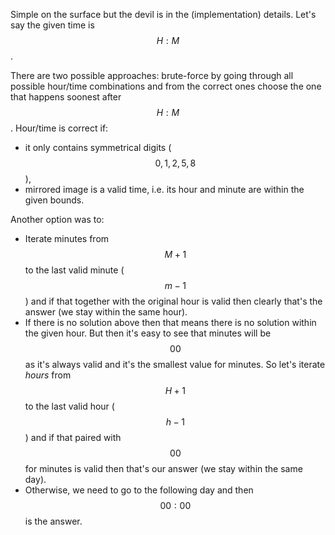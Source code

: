 Simple on the surface but the devil is in the (implementation) details.  Let's say the given time is $$H:M$$.

There are two possible approaches: brute-force by going through all possible hour/time combinations and from the correct ones choose the one that happens soonest after $$H:M$$.  Hour/time is correct if:

- it only contains symmetrical digits ($$0, 1, 2, 5, 8$$),
- mirrored image is a valid time, i.e. its hour and minute are within the given bounds.

Another option was to:

- Iterate minutes from $$M+1$$ to the last valid minute ($$m-1$$) and if that together with the original hour is valid then clearly that's the answer (we stay within the same hour).
- If there is no solution above then that means there is no solution within the given hour.  But then it's easy to see that minutes will be $$00$$ as it's always valid and it's the smallest value for minutes.  So let's iterate *hours* from $$H+1$$ to the last valid hour ($$h-1$$) and if that paired with $$00$$ for minutes is valid then that's our answer (we stay within the same day).
- Otherwise, we need to go to the following day and then $$00:00$$ is the answer.
